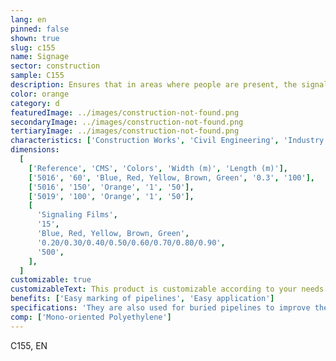 ```yaml
---
lang: en
pinned: false
shown: true
slug: c155
name: Signage
sector: construction
sample: C155
description: Ensures that in areas where people are present, the signaled procedure occurs in a safe and guided manner.
color: orange
category: d
featuredImage: ../images/construction-not-found.png
secondaryImage: ../images/construction-not-found.png
tertiaryImage: ../images/construction-not-found.png
characteristics: ['Construction Works', 'Civil Engineering', 'Industry']
dimensions:
  [
    ['Reference', 'CMS', 'Colors', 'Width (m)', 'Length (m)'],
    ['5016', '60', 'Blue, Red, Yellow, Brown, Green', '0.3', '100'],
    ['5016', '150', 'Orange', '1', '50'],
    ['5019', '100', 'Orange', '1', '50'],
    [
      'Signaling Films',
      '15',
      'Blue, Red, Yellow, Brown, Green',
      '0.20/0.30/0.40/0.50/0.60/0.70/0.80/0.90',
      '500',
    ],
  ]
customizable: true
customizableText: This product is customizable according to your needs. Contact us for more information.
benefits: ['Easy marking of pipelines', 'Easy application']
specifications: 'They are also used for buried pipelines to improve their location.'
comp: ['Mono-oriented Polyethylene']
---
```


C155, EN
